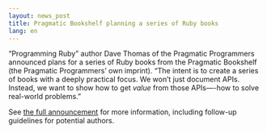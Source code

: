 ```yaml
---
layout: news_post
title: Pragmatic Bookshelf planning a series of Ruby books
lang: en
---
```


“Programming Ruby” author Dave Thomas of the Pragmatic Programmers
announced plans for a series of Ruby books from the Pragmatic Bookshelf
(the Pragmatic Programmers’ own imprint). “The intent is to create a
series of books with a deeply practical focus. We won’t just document
APIs. Instead, we want to show how to get *value* from those APIs—-how
to solve real-world problems.”

See [the full announcement][1] for more information, including follow-up
guidelines for potential authors.

[1]: http://blade.nagaokaut.ac.jp/cgi-bin/scat.rb/ruby/ruby-talk/123137 
